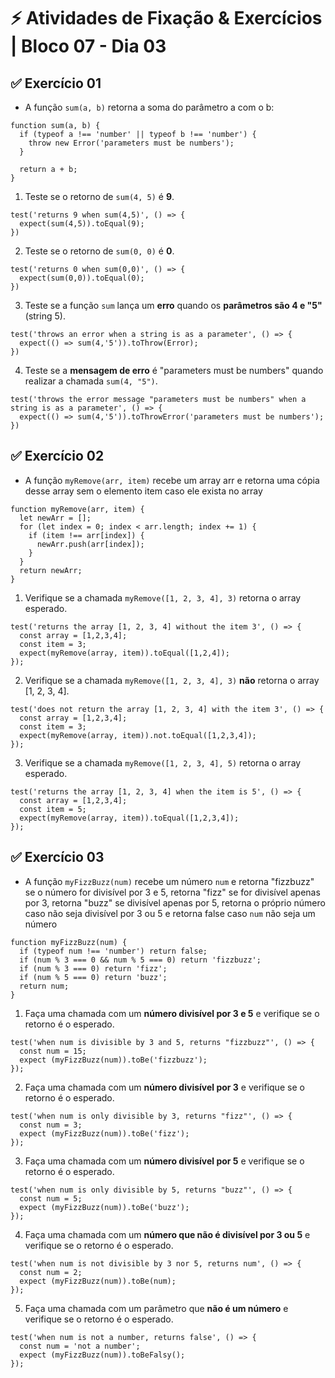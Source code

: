 # &#9889; Atividades de Fixação & Exercícios | Bloco 07 - Dia 03

## &#9989; Exercício 01
- A função `sum(a, b)` retorna a soma do parâmetro a com o b:
```
function sum(a, b) {
  if (typeof a !== 'number' || typeof b !== 'number') {
    throw new Error('parameters must be numbers');
  }

  return a + b;
}
```
1. Teste se o retorno de `sum(4, 5)` é **9**.
```
test('returns 9 when sum(4,5)', () => {
  expect(sum(4,5)).toEqual(9);
})
```

2. Teste se o retorno de `sum(0, 0)` é **0**.
```
test('returns 0 when sum(0,0)', () => {
  expect(sum(0,0)).toEqual(0);
})
```

3. Teste se a função `sum` lança um **erro** quando os **parâmetros são 4 e "5"**(string 5).
```
test('throws an error when a string is as a parameter', () => {
  expect(() => sum(4,'5')).toThrow(Error);
})
```

4. Teste se a **mensagem de erro** é "parameters must be numbers" quando realizar a chamada `sum(4, "5")`.
```
test('throws the error message "parameters must be numbers" when a string is as a parameter', () => {
  expect(() => sum(4,'5')).toThrowError('parameters must be numbers');
})
```

## &#9989; Exercício 02
- A função `myRemove(arr, item)` recebe um array arr e retorna uma cópia desse array sem o elemento item caso ele exista no array
```
function myRemove(arr, item) {
  let newArr = [];
  for (let index = 0; index < arr.length; index += 1) {
    if (item !== arr[index]) {
      newArr.push(arr[index]);
    }
  }
  return newArr;
}
```
1. Verifique se a chamada `myRemove([1, 2, 3, 4], 3)` retorna o array esperado.
```
test('returns the array [1, 2, 3, 4] without the item 3', () => {
  const array = [1,2,3,4];
  const item = 3;
  expect(myRemove(array, item)).toEqual([1,2,4]);
});
```

2. Verifique se a chamada `myRemove([1, 2, 3, 4], 3)` **não** retorna o array [1, 2, 3, 4].
```
test('does not return the array [1, 2, 3, 4] with the item 3', () => {
  const array = [1,2,3,4];
  const item = 3;
  expect(myRemove(array, item)).not.toEqual([1,2,3,4]);
});
```

3. Verifique se a chamada `myRemove([1, 2, 3, 4], 5)` retorna o array esperado.
```
test('returns the array [1, 2, 3, 4] when the item is 5', () => {
  const array = [1,2,3,4];
  const item = 5;
  expect(myRemove(array, item)).toEqual([1,2,3,4]);
});
```

## &#9989; Exercício 03
- A função `myFizzBuzz(num)` recebe um número `num` e retorna "fizzbuzz" se o número for divisível por 3 e 5, retorna "fizz" se for divisível apenas por 3, retorna "buzz" se divisível apenas por 5, retorna o próprio número caso não seja divisível por 3 ou 5 e retorna false caso `num` não seja um número
```
function myFizzBuzz(num) {
  if (typeof num !== 'number') return false;
  if (num % 3 === 0 && num % 5 === 0) return 'fizzbuzz';
  if (num % 3 === 0) return 'fizz';
  if (num % 5 === 0) return 'buzz';
  return num;
}
```
1. Faça uma chamada com um **número divisível por 3 e 5** e verifique se o retorno é o esperado.
```
test('when num is divisible by 3 and 5, returns "fizzbuzz"', () => {
  const num = 15;
  expect (myFizzBuzz(num)).toBe('fizzbuzz');
});
```

2. Faça uma chamada com um **número divisível por 3** e verifique se o retorno é o esperado.
```
test('when num is only divisible by 3, returns "fizz"', () => {
  const num = 3;
  expect (myFizzBuzz(num)).toBe('fizz');
});
```

3. Faça uma chamada com um **número divisível por 5** e verifique se o retorno é o esperado.
```
test('when num is only divisible by 5, returns "buzz"', () => {
  const num = 5;
  expect (myFizzBuzz(num)).toBe('buzz');
});
```

4. Faça uma chamada com um **número que não é divisível por 3 ou 5** e verifique se o retorno é o esperado.
```
test('when num is not divisible by 3 nor 5, returns num', () => {
  const num = 2;
  expect (myFizzBuzz(num)).toBe(num);
});
```

5. Faça uma chamada com um parâmetro que **não é um número** e verifique se o retorno é o esperado.
```
test('when num is not a number, returns false', () => {
  const num = 'not a number';
  expect (myFizzBuzz(num)).toBeFalsy();
});
```